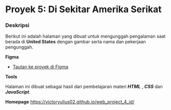 # Proyek 5: Di Sekitar Amerika Serikat

### Deskripsi
Berikut ini adalah halaman yang dibuat untuk mengunggah pengalaman saat berada di **United States** dengan gambar serta nama dan pekerjaan pengunggah.

**Figma**

* [Tautan ke proyek di Figma](https://www.figma.com/file/SurN1jaeEQIhuZEDMhmWWf/Sprint-4-Around-The-U.S.-desktop-mobile?node-id=0%3A1)

**Tools**

Halaman ini dibuat sebagai hasil dari pembelajaran materi _**HTML**_ , _**CSS**_ dan _**JavaScript**_.

**Homepage**
https://victoryulius02.github.io/web_project_4_id/